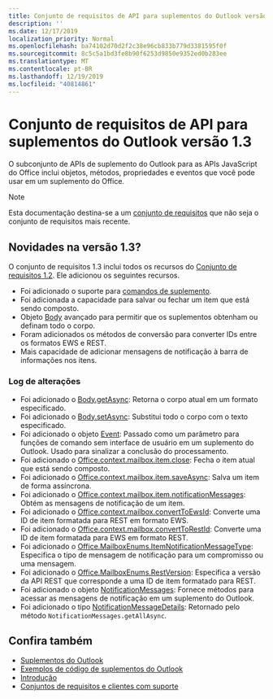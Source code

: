 ```yaml
---
title: Conjunto de requisitos de API para suplementos do Outlook versão 1.3
description: ''
ms.date: 12/17/2019
localization_priority: Normal
ms.openlocfilehash: ba74102d70d2f2c38e96cb833b779d3381595f0f
ms.sourcegitcommit: 8c5c5a1bd3fe8b90f6253d9850e9352ed0b283ee
ms.translationtype: MT
ms.contentlocale: pt-BR
ms.lasthandoff: 12/19/2019
ms.locfileid: "40814861"
---
```

# <a name="outlook-add-in-api-requirement-set-13"></a>Conjunto de requisitos de API para suplementos do Outlook versão 1.3

O subconjunto de APIs de suplemento do Outlook para as APIs JavaScript do Office inclui objetos, métodos, propriedades e eventos que você pode usar em um suplemento do Office.

> [!NOTE]
> Esta documentação destina-se a um [conjunto de requisitos](/office/dev/add-ins/reference/requirement-sets/outlook-api-requirement-sets) que não seja o conjunto de requisitos mais recente.

## <a name="whats-new-in-13"></a>Novidades na versão 1.3?

O conjunto de requisitos 1.3 inclui todos os recursos do [Conjunto de requisitos 1.2](../requirement-set-1.2/outlook-requirement-set-1.2.md). Ele adicionou os seguintes recursos.

- Foi adicionado o suporte para [comandos de suplemento](/outlook/add-ins/add-in-commands-for-outlook).
- Foi adicionada a capacidade para salvar ou fechar um item que está sendo composto.
- Objeto [Body](/javascript/api/outlook/office.body?view=outlook-js-1.3) avançado para permitir que os suplementos obtenham ou definam todo o corpo.
- Foram adicionados os métodos de conversão para converter IDs entre os formatos EWS e REST.
- Mais capacidade de adicionar mensagens de notificação à barra de informações nos itens.

### <a name="change-log"></a>Log de alterações

- Foi adicionado o [Body.getAsync](/javascript/api/outlook/office.body?view=outlook-js-1.3#getasync-coerciontype--options--callback-): Retorna o corpo atual em um formato especificado.
- Foi adicionado o [Body.setAsync](/javascript/api/outlook/office.body?view=outlook-js-1.3#setasync-data--options--callback-): Substitui todo o corpo com o texto especificado.
- Foi adicionado o objeto [Event](/javascript/api/office/office.addincommands.event): Passado como um parâmetro para funções de comando sem interface de usuário em um suplemento do Outlook. Usado para sinalizar a conclusão do processamento.
- Foi adicionado o [Office.context.mailbox.item.close](office.context.mailbox.item.md#methods): Fecha o item atual que está sendo composto.
- Foi adicionado o [Office.context.mailbox.item.saveAsync](office.context.mailbox.item.md#methods): Salva um item de forma assíncrona.
- Foi adicionado o [Office.context.mailbox.item.notificationMessages](office.context.mailbox.item.md#properties): Obtém as mensagens de notificação de um item.
- Foi adicionado o [Office.context.mailbox.convertToEwsId](office.context.mailbox.md#methods): Converte uma ID de item formatada para REST em formato EWS.
- Foi adicionado o [Office.context.mailbox.convertToRestId](office.context.mailbox.md#methods): Converte uma ID de item formatada para EWS em formato REST.
- Foi adicionado o [Office.MailboxEnums.ItemNotificationMessageType](/javascript/api/outlook/office.mailboxenums.itemnotificationmessagetype?view=outlook-js-1.3): Especifica o tipo de mensagem de notificação para um compromisso ou uma mensagem.
- Foi adicionado o [Office.MailboxEnums.RestVersion](/javascript/api/outlook/office.mailboxenums.restversion?view=outlook-js-1.3): Especifica a versão da API REST que corresponde a uma ID de item formatado para REST.
- Foi adicionado o objeto [NotificationMessages](/javascript/api/outlook/office.notificationmessages?view=outlook-js-1.3): Fornece métodos para acessar as mensagens de notificação em um suplemento do Outlook.
- Foi adicionado o tipo [NotificationMessageDetails](/javascript/api/outlook/office.notificationmessagedetails?view=outlook-js-1.3): Retornado pelo método `NotificationMessages.getAllAsync`.

## <a name="see-also"></a>Confira também

- [Suplementos do Outlook](/outlook/add-ins/)
- [Exemplos de código de suplementos do Outlook](https://developer.microsoft.com/outlook/gallery/?filterBy=Outlook,Samples,Add-ins)
- [Introdução](/outlook/add-ins/quick-start)
- [Conjuntos de requisitos e clientes com suporte](../../requirement-sets/outlook-api-requirement-sets.md)
